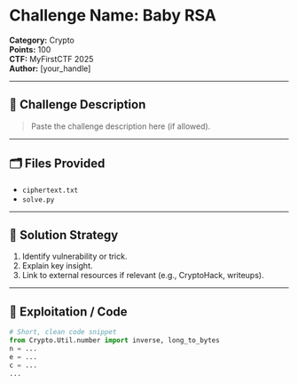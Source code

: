 # Challenge Name: Baby RSA
**Category:** Crypto  
**Points:** 100  
**CTF:** MyFirstCTF 2025  
**Author:** [your_handle]

---

## 🧠 Challenge Description

> Paste the challenge description here (if allowed).

---

## 🗂️ Files Provided

- `ciphertext.txt`
- `solve.py`

---

## 🧠 Solution Strategy

1. Identify vulnerability or trick.
2. Explain key insight.
3. Link to external resources if relevant (e.g., CryptoHack, writeups).

---

## 🧪 Exploitation / Code

```python
# Short, clean code snippet
from Crypto.Util.number import inverse, long_to_bytes
n = ...
e = ...
c = ...
...
```